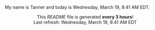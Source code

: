 My name is Tanner and today is Wednesday, March 19, 8:41 AM EDT.

<p align="center">This <i>README</i> file is generated <b>every 3 hours</b>!</br>Last refresh: Wednesday, March 19, 8:41 AM EDT<br /></p>
